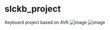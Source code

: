 # slckb_project
Keyboard project based on AVR
![image](https://user-images.githubusercontent.com/30117426/168430465-27412c1d-0dfa-42c0-a18f-14dade8ab85a.png)
![image](https://user-images.githubusercontent.com/30117426/168489977-662e8267-1393-43b7-aa5c-c2e93ffdc41e.png)

